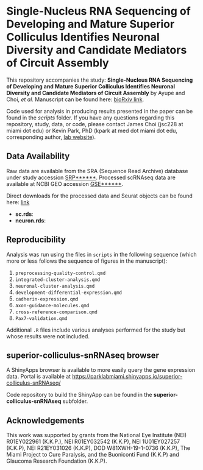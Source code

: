 # Single-Nucleus RNA Sequencing of Developing and Mature Superior Colliculus Identifies Neuronal Diversity and Candidate Mediators of Circuit Assembly

This repository accompanies the study: **Single-Nucleus RNA Sequencing of Developing and Mature Superior Colliculus Identifies Neuronal Diversity and Candidate Mediators of Circuit Assembly** by Ayupe and Choi, *et al*. Manuscript can be found here: [bioRxiv link]().

Code used for analysis in producing results presented in the paper can be found in the *scripts* folder. If you have any questions regarding this repository, study, data, or code, please contact James Choi (jsc228 at miami dot edu) or Kevin Park, PhD (kpark at med dot miami dot edu, corresponding author, [lab website](https://www.parklabmiami.com/)).

## Data Availability

Raw data are available from the SRA (Sequence Read Archive) database under study accession [SRP\*\*\*\*\*\*](https://trace.ncbi.nlm.nih.gov/Traces/sra/?study=SRP295673). Processed scRNAseq data are available at NCBI GEO accession [GSE\*\*\*\*\*\*](https://www.ncbi.nlm.nih.gov/geo/query/acc.cgi?acc=GSE162610).

Direct downloads for the processed data and Seurat objects can be found here: [link]()

-   **sc.rds**:
-   **neuron.rds**:

## Reproducibility

Analysis was run using the files in `scripts` in the following sequence (which more or less follows the sequence of figures in the manuscript):

1.  `preprocessing-quality-control.qmd`
2.  `integrated-cluster-analysis.qmd`
3.  `neuronal-cluster-analysis.qmd`
4.  `development-differential-expression.qmd`
5.  `cadherin-expression.qmd`
6.  `axon-guidance-molecules.qmd`
7.  `cross-reference-comparison.qmd`
8.  `Pax7-validation.qmd`

Additional `.R` files include various analyses performed for the study but whose results were not included.

## superior-colliculus-snRNAseq browser

A ShinyApps browser is available to more easily query the gene expression data. Portal is available at <https://parklabmiami.shinyapps.io/superior-colliculus-snRNAseq/>

Code repository to build the ShinyApp can be found in the **superior-colliculus-snRNAseq** subfolder.

## Acknowledgements

This work was supported by grants from the National Eye Institute (NEI) R01EY022961 (K.K.P.), NEI R01EY032542 (K.K.P), NEI 1U01EY027257 (K.K.P), NEI R21EY031026 (K.K.P), DOD W81XWH-19-1-0736 (K.K.P), The Miami Project to Cure Paralysis, and the Buoniconti Fund (K.K.P) and Glaucoma Research Foundation (K.K.P).
